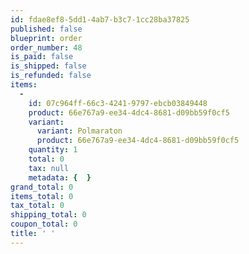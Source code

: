 ```yaml
---
id: fdae8ef8-5dd1-4ab7-b3c7-1cc28ba37825
published: false
blueprint: order
order_number: 48
is_paid: false
is_shipped: false
is_refunded: false
items:
  -
    id: 07c964ff-66c3-4241-9797-ebcb03849448
    product: 66e767a9-ee34-4dc4-8681-d09bb59f0cf5
    variant:
      variant: Polmaraton
      product: 66e767a9-ee34-4dc4-8681-d09bb59f0cf5
    quantity: 1
    total: 0
    tax: null
    metadata: {  }
grand_total: 0
items_total: 0
tax_total: 0
shipping_total: 0
coupon_total: 0
title: ' '
---
```

